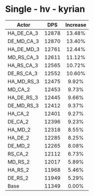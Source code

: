 # Single - hv - kyrian
| Actor | DPS | Increase |
|---|:---:|:---:|
|HA_DE_CA_3|12878|13.48%|
|DE_MD_CA_3|12870|13.40%|
|HA_DE_MD_3|12761|12.44%|
|MD_RS_CA_3|12611|11.12%|
|HA_RS_CA_3|12565|10.72%|
|DE_RS_CA_3|12552|10.60%|
|HA_MD_RS_3|12475|9.92%|
|MD_CA_2|12453|9.73%|
|HA_DE_RS_3|12445|9.66%|
|DE_MD_RS_3|12412|9.37%|
|HA_CA_2|12401|9.27%|
|DE_CA_2|12396|9.23%|
|HA_MD_2|12318|8.55%|
|HA_DE_2|12285|8.25%|
|DE_MD_2|12265|8.08%|
|RS_CA_2|12112|6.73%|
|MD_RS_2|12017|5.89%|
|HA_RS_2|11968|5.46%|
|DE_RS_2|11949|5.29%|
|Base|11349|0.00%|
